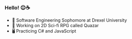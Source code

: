###     Hello! 😌☕ 

- 🐲 Software Engineering Sophomore at Drexel University
- 🌌 Working on 2D Sci-fi RPG called Quazar
- 🖥️ Practicing C# and JavaScript
